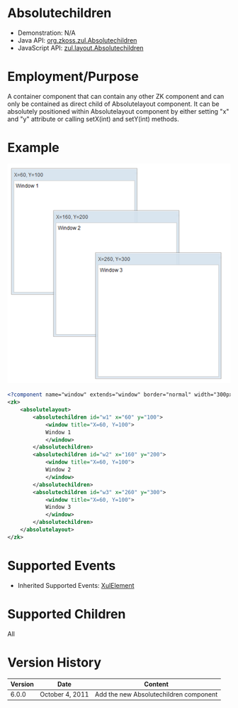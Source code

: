 

# Absolutechildren

- Demonstration: N/A
- Java API: [org.zkoss.zul.Absolutechildren](https://www.zkoss.org/javadoc/latest/zk/org/zkoss/zul/Absolutechildren.html)
- JavaScript API:
  [zul.layout.Absolutechildren](https://www.zkoss.org/javadoc/latest/jsdoc/classes/zul.layout.Absolutechildren.html)


# Employment/Purpose

A container component that can contain any other ZK component and can
only be contained as direct child of Absolutelayout component. It can be
absolutely positioned within Absolutelayout component by either setting
"x" and "y" attribute or calling setX(int) and setY(int) methods.

# Example

![](/zk_component_ref/images/ZKComRef_Absolutelayout_Example.png)

```xml
<?component name="window" extends="window" border="normal" width="300px" height="300px"?>
<zk>
    <absolutelayout>
        <absolutechildren id="w1" x="60" y="100">
            <window title="X=60, Y=100">
            Window 1
            </window>
        </absolutechildren>
        <absolutechildren id="w2" x="160" y="200">
            <window title="X=60, Y=100">
            Window 2
            </window>
        </absolutechildren>
        <absolutechildren id="w3" x="260" y="300">
            <window title="X=60, Y=100">
            Window 3
            </window>
        </absolutechildren>
    </absolutelayout>
</zk>
```

# Supported Events


- Inherited Supported Events: [ XulElement]({{site.baseurl}}/zk_component_ref/xulelement#Supported_Events)

# Supported Children

All



# Version History



| Version | Date            | Content                                |
|---------|-----------------|----------------------------------------|
| 6.0.0   | October 4, 2011 | Add the new Absolutechildren component |


